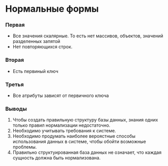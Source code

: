 # Нормальные формы

### Первая
  - Все значения скалярные. То есть нет массивов, объектов, значений разделенных запятой
  - Нет повторяющихся строк.

### Вторая
  - Есть первиный ключ

### Третья
  - Все атрибуты зависят от первичного ключа


### Выводы
  1. Чтобы создать правильную структуру базы данных, знания одних только правил нормализации недостаточно.
  2. Необходимо учитывать требования к системе.
  3. Необходимо продумать наиболее вероястные способы использования данных в системе, чтобы обойти возможные проблемы.
  4. Правильно структуированная база данных не означает, что каждая сущность должна быть нормализована.